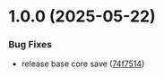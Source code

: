 # 1.0.0 (2025-05-22)


### Bug Fixes

* release base core save ([74f7514](https://github.com/KhanhTQ-hub/com.ktgame.save.core/commit/74f7514e41fd7909ae1cb464328f10a26d921902))
